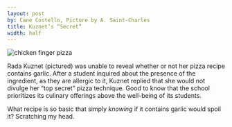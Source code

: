 ```yaml
---
layout: post
by: Cane Costello, Picture by A. Saint-Charles
title: Kuznet’s “Secret”
width: half
---
```


![chicken finger pizza](/The-Report/images/g.png)

Rada Kuznet (pictured) was unable to reveal whether or not her pizza recipe contains garlic. After a student inquired about the presence of the ingredient, as they are allergic to it, Kuznet replied that she would not divulge her “top secret” pizza technique. Good to know that the school prioritizes its culinary offerings above the well-being of its students. 

What recipe is so basic that simply *knowing* if it contains garlic would spoil it? Scratching my head.
